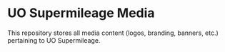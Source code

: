 # UO Supermileage Media

This repository stores all media content (logos, branding, banners, etc.) pertaining to UO Supermileage.
